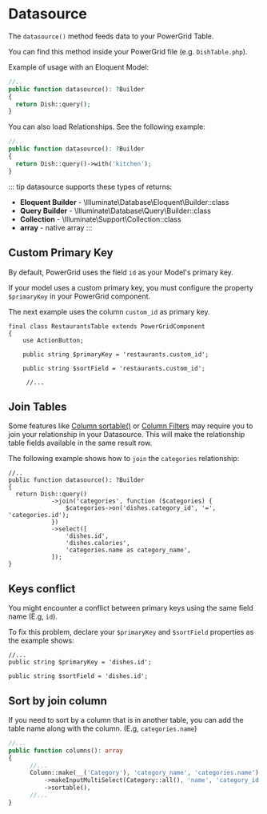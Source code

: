 # Datasource

The `datasource()` method feeds data to your PowerGrid Table.

You can find this method inside your PowerGrid file (e.g. `DishTable.php`).

Example of usage with an Eloquent Model:

```php
//..
public function datasource(): ?Builder
{
  return Dish::query();
}
```

You can also load Relationships. See the following example:

```php
//..
public function datasource(): ?Builder
{
  return Dish::query()->with('kitchen');
}
```

::: tip
datasource supports these types of returns:
* **Eloquent Builder** - \Illuminate\Database\Eloquent\Builder::class
* **Query Builder** - \Illuminate\Database\Query\Builder::class
* **Collection** - \Illuminate\Support\Collection::class
* **array** - native array
:::

## Custom Primary Key

By default, PowerGrid uses the field `id` as your Model's primary key.

If your model uses a custom primary key, you must configure the property `$primaryKey` in your PowerGrid component.

The next example uses the column `custom_id` as primary key.

```php{5,7}
final class RestaurantsTable extends PowerGridComponent
{
    use ActionButton;

    public string $primaryKey = 'restaurants.custom_id';

    public string $sortField = 'restaurants.custom_id';

     //...
```

## Join Tables

Some features like [Column sortable()](include-columns?id=sortable) or [Column Filters](column-filters) may require you to join your relationship in your Datasource. This will make the relationship table fields available in the same result row.

The following example shows how to `join` the `categories` relationship:

```php{5-7}
//..
public function datasource(): ?Builder
{
  return Dish::query()
            ->join('categories', function ($categories) {
                $categories->on('dishes.category_id', '=', 'categories.id');
            })
            ->select([
                'dishes.id',
                'dishes.calories',
                'categories.name as category_name',
            ]);
}
```

## Keys conflict

You might encounter a conflict between primary keys using the same field name (E.g,  `id`).

To fix this problem, declare your `$primaryKey` and `$sortField` properties as the example shows:

```php{2,4}
//...
public string $primaryKey = 'dishes.id';

public string $sortField = 'dishes.id';
```

## Sort by join column

If you need to sort by a column that is in another table, you can add the table name along with the column. (E.g, `categories.name`)

```php
//...
public function columns(): array
{
      //...
      Column::make(__('Category'), 'category_name', 'categories.name')
          ->makeInputMultiSelect(Category::all(), 'name', 'category_id')
          ->sortable(),
      //...
}
```

